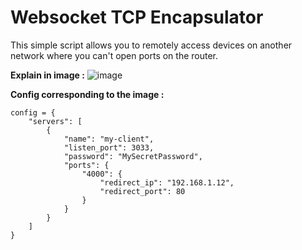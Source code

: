# Websocket TCP Encapsulator
This simple script allows you to remotely access devices on another network where you can't open ports on the router.

**Explain in image :**
![image](https://github.com/EliotAmn/websocket-tcp-encapsulator/assets/73363100/1bbfaf31-bed2-46c2-91cd-84651ad52035)

**Config corresponding to the image :**
```
config = {
    "servers": [
        {
            "name": "my-client",
            "listen_port": 3033,
            "password": "MySecretPassword",
            "ports": {
                "4000": {
                    "redirect_ip": "192.168.1.12",
                    "redirect_port": 80
                }
            }
        }
    ]
}

```
